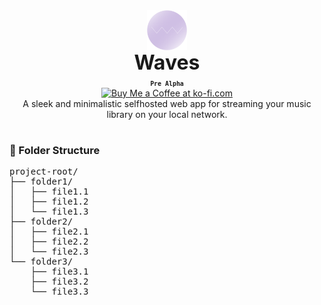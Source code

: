 <div align="center" style="display: flex; justify-content: center; align-items: center;">
  <img class="lo" src='https://github.com/Opensource-Waves/Waves/blob/main/github-logo/logo2.png' style="height: 4rem">
</div>
<div align="center" style="font-size: 2rem"><b>Waves</b></div>

<div align="center"><b><sub><code>Pre Alpha</code></sub></b></div>
<div align="center"><a href='https://ko-fi.com/brick_wall' target='_blank'><img height='30' style='border:0px;height:41px;' src='https://az743702.vo.msecnd.net/cdn/kofi3.png?v=0' border='0' margin-top="10px" alt='Buy Me a Coffee at ko-fi.com'/></a></div>
<div align="center">A sleek and minimalistic selfhosted web app for streaming your music library on your local network.</div>

#

### 📁 Folder Structure

<pre>
project-root/
├── folder1/
│   ├── file1.1
│   ├── file1.2
│   └── file1.3
├── folder2/
│   ├── file2.1
│   ├── file2.2
│   └── file2.3
└── folder3/
    ├── file3.1
    ├── file3.2
    └── file3.3
</pre>
